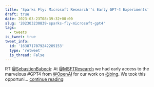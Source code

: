```yaml
---
title: 'Sparks Fly: Microsoft Research''s Early GPT-4 Experiments'
draft: true
date: 2023-03-23T08:39:32+00:00
slug: '202303230839-sparks-fly-microsoft-gpt4'
tags:
  - tweets
is_tweet: true
tweet_info:
  id: '1638717079242289153'
  type: 'retweet'
  is_thread: False
---
```




RT [@SebastienBubeck](https://x.com/SebastienBubeck): At [@MSFTResearch](https://x.com/MSFTResearch) we had early access to the marvelous #GPT4 from [@OpenAI](https://x.com/OpenAI) for our work on [@bing](https://x.com/bing). We took this opportuni… [continue reading](https://x.com/sytelus/status/1638717079242289153)
